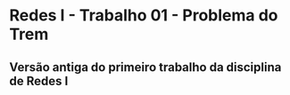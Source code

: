 # Redes I - Trabalho 01 - Problema do Trem

## Versão antiga do primeiro trabalho da disciplina de Redes I
